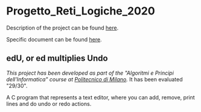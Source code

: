 # Progetto_Reti_Logiche_2020

Description of the project can be found [here]().

Specific document can be found [here]().

## edU, or ed multiplies Undo 
*This project has been developed as part of the "Algoritmi e Principi dell'Informatica" course at [Politecnico di Milano](https://www.polimi.it/).* It has been evaluated "29/30".

A C program that represents a text editor, where you can add, remove, print lines and do undo or redo actions.
